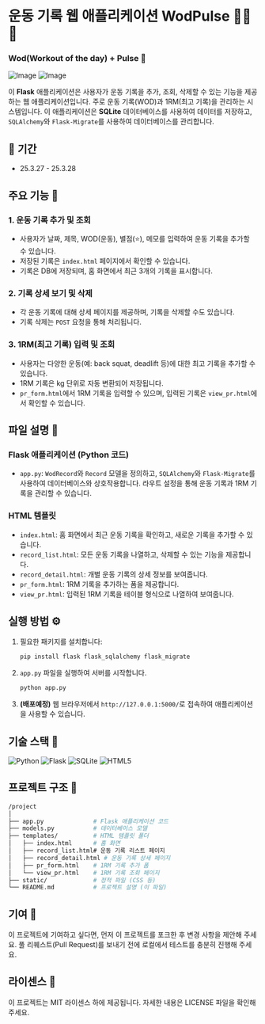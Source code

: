 # 운동 기록 웹 애플리케이션 WodPulse 🏋️‍♂️💓

### Wod(Workout of the day) + Pulse 💓

![Image](https://github.com/user-attachments/assets/2f129b0c-3ae1-4804-af57-465a90c0fae2)
![Image](https://github.com/user-attachments/assets/3440bf73-b801-4a29-bcac-4f2a4d92d57b)

이 **Flask** 애플리케이션은 사용자가 운동 기록을 추가, 조회, 삭제할 수 있는 기능을 제공하는 웹 애플리케이션입니다. 주로 운동 기록(WOD)과 1RM(최고 기록)을 관리하는 시스템입니다. 이 애플리케이션은 **SQLite** 데이터베이스를 사용하여 데이터를 저장하고, `SQLAlchemy`와 `Flask-Migrate`를 사용하여 데이터베이스를 관리합니다.

## 📅 기간
- 25.3.27 - 25.3.28

## 주요 기능 🚀

### 1. 운동 기록 추가 및 조회
- 사용자가 날짜, 제목, WOD(운동), 별점(⭐), 메모를 입력하여 운동 기록을 추가할 수 있습니다.
- 저장된 기록은 `index.html` 페이지에서 확인할 수 있습니다.
- 기록은 DB에 저장되며, 홈 화면에서 최근 3개의 기록을 표시합니다.

### 2. 기록 상세 보기 및 삭제
- 각 운동 기록에 대해 상세 페이지를 제공하며, 기록을 삭제할 수도 있습니다.
- 기록 삭제는 `POST` 요청을 통해 처리됩니다.

### 3. 1RM(최고 기록) 입력 및 조회
- 사용자는 다양한 운동(예: back squat, deadlift 등)에 대한 최고 기록을 추가할 수 있습니다.
- 1RM 기록은 kg 단위로 자동 변환되어 저장됩니다.
- `pr_form.html`에서 1RM 기록을 입력할 수 있으며, 입력된 기록은 `view_pr.html`에서 확인할 수 있습니다.

## 파일 설명 📂

### Flask 애플리케이션 (Python 코드)
- `app.py`: `WodRecord`와 `Record` 모델을 정의하고, `SQLAlchemy`와 `Flask-Migrate`를 사용하여 데이터베이스와 상호작용합니다. 라우트 설정을 통해 운동 기록과 1RM 기록을 관리할 수 있습니다.

### HTML 템플릿
- `index.html`: 홈 화면에서 최근 운동 기록을 확인하고, 새로운 기록을 추가할 수 있습니다.
- `record_list.html`: 모든 운동 기록을 나열하고, 삭제할 수 있는 기능을 제공합니다.
- `record_detail.html`: 개별 운동 기록의 상세 정보를 보여줍니다.
- `pr_form.html`: 1RM 기록을 추가하는 폼을 제공합니다.
- `view_pr.html`: 입력된 1RM 기록을 테이블 형식으로 나열하여 보여줍니다.

## 실행 방법 ⚙️

1. 필요한 패키지를 설치합니다:
   ```bash
   pip install flask flask_sqlalchemy flask_migrate

   ```

2. `app.py` 파일을 실행하여 서버를 시작합니다.
   ```bash
   python app.py
   ```

3. **(배포예정)** 웹 브라우저에서 `http://127.0.0.1:5000/`로 접속하여 애플리케이션을 사용할 수 있습니다. 



## 기술 스택 🔧 

![Python](https://img.shields.io/badge/python-3670A0?style=for-the-badge&logo=python&logoColor=ffdd54)
![Flask](https://img.shields.io/badge/flask-%23000.svg?style=for-the-badge&logo=flask&logoColor=white)
![SQLite](https://img.shields.io/badge/sqlite-%2307405e.svg?style=for-the-badge&logo=sqlite&logoColor=white)
![HTML5](https://img.shields.io/badge/html5-%23E34F26.svg?style=for-the-badge&logo=html5&logoColor=white)


## 프로젝트 구조 📁

```bash
/project
│
├── app.py              # Flask 애플리케이션 코드
├── models.py           # 데이터베이스 모델
├── templates/          # HTML 템플릿 폴더
│   ├── index.html      # 홈 화면
│   ├── record_list.html# 운동 기록 리스트 페이지
│   ├── record_detail.html # 운동 기록 상세 페이지
│   ├── pr_form.html    # 1RM 기록 추가 폼
│   └── view_pr.html    # 1RM 기록 조회 페이지
├── static/             # 정적 파일 (CSS 등)
└── README.md           # 프로젝트 설명 (이 파일)
```

## 기여 🤝
이 프로젝트에 기여하고 싶다면, 먼저 이 프로젝트를 포크한 후 변경 사항을 제안해 주세요. 풀 리퀘스트(Pull Request)를 보내기 전에 로컬에서 테스트를 충분히 진행해 주세요.

## 라이센스 📜
이 프로젝트는 MIT 라이센스 하에 제공됩니다. 자세한 내용은 LICENSE 파일을 확인해 주세요.
